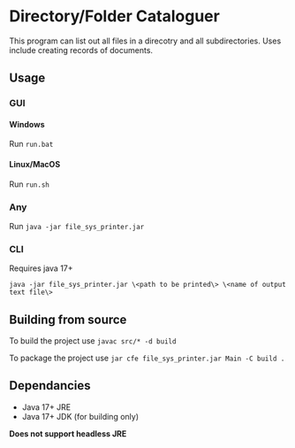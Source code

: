 # Directory/Folder Cataloguer

This program can list out all files in a direcotry and all subdirectories. Uses include creating records of documents.

## Usage
### GUI
#### Windows
Run `run.bat`
#### Linux/MacOS
Run `run.sh`

### Any
Run `java -jar file_sys_printer.jar`

### CLI
Requires java 17+

`java -jar file_sys_printer.jar \<path to be printed\> \<name of output text file\>`

## Building from source
To build the project use 
`javac src/* -d build`

To package the project use 
`jar cfe file_sys_printer.jar Main -C build .`

## Dependancies
* Java 17+ JRE
* Java 17+ JDK (for building only)

**Does not support headless JRE**